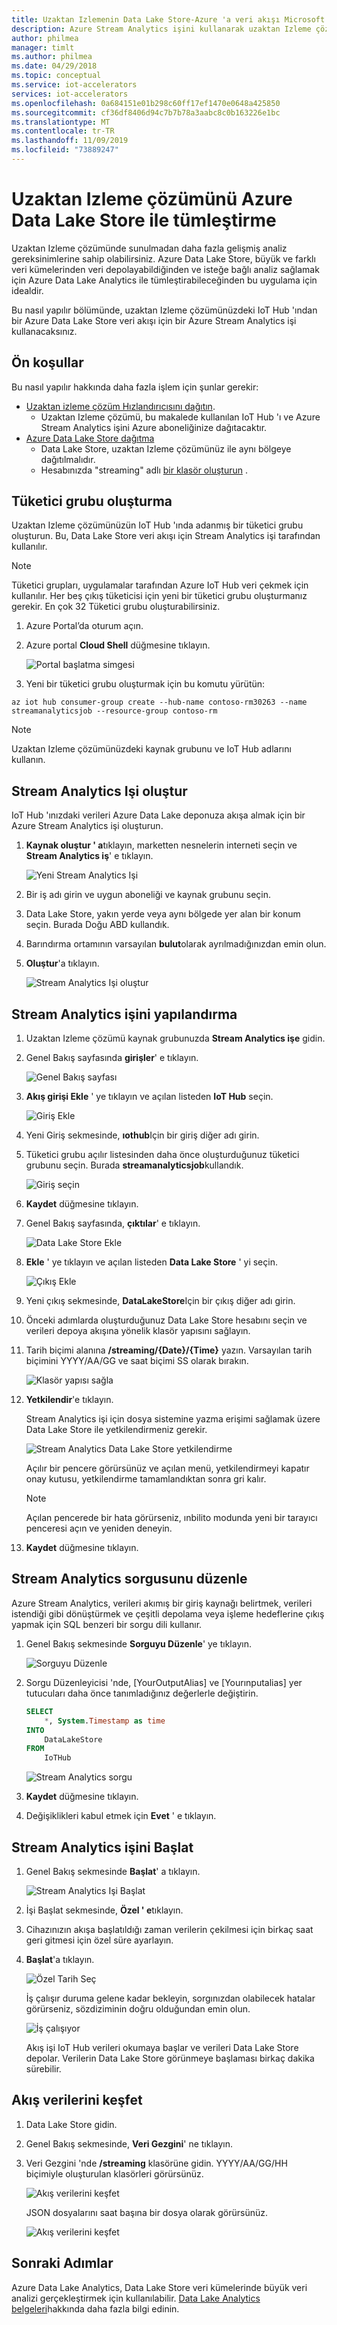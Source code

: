 ```yaml
---
title: Uzaktan Izlemenin Data Lake Store-Azure 'a veri akışı Microsoft Docs
description: Azure Stream Analytics işini kullanarak uzaktan Izleme çözümünü Azure Data Lake Store ile tümleştirmeyi öğrenin.
author: philmea
manager: timlt
ms.author: philmea
ms.date: 04/29/2018
ms.topic: conceptual
ms.service: iot-accelerators
services: iot-accelerators
ms.openlocfilehash: 0a684151e01b298c60ff17ef1470e0648a425850
ms.sourcegitcommit: cf36df8406d94c7b7b78a3aabc8c0b163226e1bc
ms.translationtype: MT
ms.contentlocale: tr-TR
ms.lasthandoff: 11/09/2019
ms.locfileid: "73889247"
---
```

# <a name="integrate-the-remote-monitoring-solution-with-azure-data-lake-store"></a>Uzaktan Izleme çözümünü Azure Data Lake Store ile tümleştirme

Uzaktan Izleme çözümünde sunulmadan daha fazla gelişmiş analiz gereksinimlerine sahip olabilirsiniz. Azure Data Lake Store, büyük ve farklı veri kümelerinden veri depolayabildiğinden ve isteğe bağlı analiz sağlamak için Azure Data Lake Analytics ile tümleştirabileceğinden bu uygulama için idealdir.

Bu nasıl yapılır bölümünde, uzaktan Izleme çözümünüzdeki IoT Hub 'ından bir Azure Data Lake Store veri akışı için bir Azure Stream Analytics işi kullanacaksınız.

## <a name="prerequisites"></a>Ön koşullar

Bu nasıl yapılır hakkında daha fazla işlem için şunlar gerekir:

* [Uzaktan izleme çözüm Hızlandırıcısını dağıtın](quickstart-remote-monitoring-deploy.md).
  * Uzaktan Izleme çözümü, bu makalede kullanılan IoT Hub 'ı ve Azure Stream Analytics işini Azure aboneliğinize dağıtacaktır.
* [Azure Data Lake Store dağıtma](../data-lake-store/data-lake-store-get-started-portal.md)
  * Data Lake Store, uzaktan Izleme çözümünüz ile aynı bölgeye dağıtılmalıdır.
  * Hesabınızda "streaming" adlı [bir klasör oluşturun](../data-lake-store/data-lake-store-get-started-portal.md#createfolder) .

## <a name="create-a-consumer-group"></a>Tüketici grubu oluşturma

Uzaktan Izleme çözümünüzün IoT Hub 'ında adanmış bir tüketici grubu oluşturun. Bu, Data Lake Store veri akışı için Stream Analytics işi tarafından kullanılır.

> [!NOTE]
> Tüketici grupları, uygulamalar tarafından Azure IoT Hub veri çekmek için kullanılır. Her beş çıkış tüketicisi için yeni bir tüketici grubu oluşturmanız gerekir. En çok 32 Tüketici grubu oluşturabilirsiniz.

1. Azure Portal’da oturum açın.

1. Azure portal **Cloud Shell** düğmesine tıklayın.

    ![Portal başlatma simgesi](./media/iot-accelerators-integrate-data-lake/portal-launch-icon.png)

1. Yeni bir tüketici grubu oluşturmak için bu komutu yürütün:

```azurecli-interactive
az iot hub consumer-group create --hub-name contoso-rm30263 --name streamanalyticsjob --resource-group contoso-rm
```

> [!NOTE]
> Uzaktan Izleme çözümünüzdeki kaynak grubunu ve IoT Hub adlarını kullanın.

## <a name="create-stream-analytics-job"></a>Stream Analytics Işi oluştur

IoT Hub 'ınızdaki verileri Azure Data Lake deponuza akışa almak için bir Azure Stream Analytics işi oluşturun.

1. **Kaynak oluştur ' a**tıklayın, marketten nesnelerin interneti seçin ve **Stream Analytics iş**' e tıklayın.

    ![Yeni Stream Analytics Işi](./media/iot-accelerators-integrate-data-lake/new-stream-analytics-job.png)

1. Bir iş adı girin ve uygun aboneliği ve kaynak grubunu seçin.

1. Data Lake Store, yakın yerde veya aynı bölgede yer alan bir konum seçin. Burada Doğu ABD kullandık.

1. Barındırma ortamının varsayılan **bulut**olarak ayrılmadığınızdan emin olun.

1. **Oluştur**'a tıklayın.

    ![Stream Analytics Işi oluştur](./media/iot-accelerators-integrate-data-lake/create-stream-analytics-job.png)

## <a name="configure-the-stream-analytics-job"></a>Stream Analytics işini yapılandırma

1. Uzaktan Izleme çözümü kaynak grubunuzda **Stream Analytics işe** gidin.

1. Genel Bakış sayfasında **girişler**' e tıklayın.

    ![Genel Bakış sayfası](./media/iot-accelerators-integrate-data-lake/stream-analytics-overview.png)

1. **Akış girişi Ekle** ' ye tıklayın ve açılan listeden **IoT Hub** seçin.

    ![Giriş Ekle](./media/iot-accelerators-integrate-data-lake/stream-analytics-add-input.png)

1. Yeni Giriş sekmesinde, **ıothub**Için bir giriş diğer adı girin.

1. Tüketici grubu açılır listesinden daha önce oluşturduğunuz tüketici grubunu seçin. Burada **streamanalyticsjob**kullandık.

    ![Giriş seçin](./media/iot-accelerators-integrate-data-lake/stream-analytics-new-input.png)

1. **Kaydet** düğmesine tıklayın.

1. Genel Bakış sayfasında, **çıktılar**' e tıklayın.

    ![Data Lake Store Ekle](./media/iot-accelerators-integrate-data-lake/stream-analytics-overview-2.png)

1. **Ekle** ' ye tıklayın ve açılan listeden **Data Lake Store** ' yi seçin.

    ![Çıkış Ekle](./media/iot-accelerators-integrate-data-lake/stream-analytics-output.png)

1. Yeni çıkış sekmesinde, **DataLakeStore**Için bir çıkış diğer adı girin.

1. Önceki adımlarda oluşturduğunuz Data Lake Store hesabını seçin ve verileri depoya akışına yönelik klasör yapısını sağlayın.

1. Tarih biçimi alanına **/streaming/{Date}/{Time}** yazın. Varsayılan tarih biçimini YYYY/AA/GG ve saat biçimi SS olarak bırakın.

    ![Klasör yapısı sağla](./media/iot-accelerators-integrate-data-lake/stream-analytics-new-output.png)

1. **Yetkilendir**'e tıklayın.

    Stream Analytics işi için dosya sistemine yazma erişimi sağlamak üzere Data Lake Store ile yetkilendirmeniz gerekir.

    ![Stream Analytics Data Lake Store yetkilendirme](./media/iot-accelerators-integrate-data-lake/stream-analytics-out-authorize.png)

    Açılır bir pencere görürsünüz ve açılan menü, yetkilendirmeyi kapatır onay kutusu, yetkilendirme tamamlandıktan sonra gri kalır.

    > [!NOTE]
    > Açılan pencerede bir hata görürseniz, ınbilito modunda yeni bir tarayıcı penceresi açın ve yeniden deneyin.

1. **Kaydet** düğmesine tıklayın.

## <a name="edit-the-stream-analytics-query"></a>Stream Analytics sorgusunu düzenle

Azure Stream Analytics, verileri akımış bir giriş kaynağı belirtmek, verileri istendiği gibi dönüştürmek ve çeşitli depolama veya işleme hedeflerine çıkış yapmak için SQL benzeri bir sorgu dili kullanır.

1. Genel Bakış sekmesinde **Sorguyu Düzenle**' ye tıklayın.

    ![Sorguyu Düzenle](./media/iot-accelerators-integrate-data-lake/stream-analytics-edit-query.png)

1. Sorgu Düzenleyicisi 'nde, [YourOutputAlias] ve [Yourınputalias] yer tutucuları daha önce tanımladığınız değerlerle değiştirin.

    ```sql
    SELECT
        *, System.Timestamp as time
    INTO
        DataLakeStore
    FROM
        IoTHub
    ```

    ![Stream Analytics sorgu](./media/iot-accelerators-integrate-data-lake/stream-analytics-query.png)

1. **Kaydet** düğmesine tıklayın.
1. Değişiklikleri kabul etmek için **Evet** ' e tıklayın.

## <a name="start-the-stream-analytics-job"></a>Stream Analytics işini Başlat

1. Genel Bakış sekmesinde **Başlat**' a tıklayın.

    ![Stream Analytics Işi Başlat](./media/iot-accelerators-integrate-data-lake/stream-analytics-start.png)

1. İşi Başlat sekmesinde, **Özel ' e**tıklayın.

1. Cihazınızın akışa başlatıldığı zaman verilerin çekilmesi için birkaç saat geri gitmesi için özel süre ayarlayın.

1. **Başlat**'a tıklayın.

    ![Özel Tarih Seç](./media/iot-accelerators-integrate-data-lake/stream-analytics-start-custom.png)

    İş çalışır duruma gelene kadar bekleyin, sorgınızdan olabilecek hatalar görürseniz, sözdiziminin doğru olduğundan emin olun.

    ![İş çalışıyor](./media/iot-accelerators-integrate-data-lake/stream-analytics-running.png)

    Akış işi IoT Hub verileri okumaya başlar ve verileri Data Lake Store depolar. Verilerin Data Lake Store görünmeye başlaması birkaç dakika sürebilir.

## <a name="explore-the-streaming-data"></a>Akış verilerini keşfet

1. Data Lake Store gidin.

1. Genel Bakış sekmesinde, **Veri Gezgini**' ne tıklayın.

1. Veri Gezgini 'nde **/streaming** klasörüne gidin. YYYY/AA/GG/HH biçimiyle oluşturulan klasörleri görürsünüz.

    ![Akış verilerini keşfet](./media/iot-accelerators-integrate-data-lake/data-lake-store-data-explorer.png)

    JSON dosyalarını saat başına bir dosya olarak görürsünüz.

    ![Akış verilerini keşfet](./media/iot-accelerators-integrate-data-lake/data-lake-store-file-preview.png)

## <a name="next-steps"></a>Sonraki Adımlar

Azure Data Lake Analytics, Data Lake Store veri kümelerinde büyük veri analizi gerçekleştirmek için kullanılabilir. [Data Lake Analytics belgeleri](https://docs.microsoft.com/azure/data-lake-analytics)hakkında daha fazla bilgi edinin.
